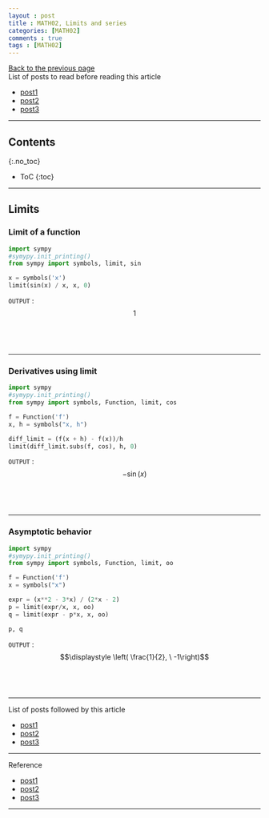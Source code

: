 ```yaml
---
layout : post
title : MATH02, Limits and series
categories: [MATH02]
comments : true
tags : [MATH02]
---
```

[Back to the previous page](https://userdyk-github.github.io/Study.html) <br>
List of posts to read before reading this article
- <a href='https://userdyk-github.github.io/'>post1</a>
- <a href='https://userdyk-github.github.io/'>post2</a>
- <a href='https://userdyk-github.github.io/'>post3</a>

---

## Contents
{:.no_toc}

* ToC
{:toc}

<hr class="division1">

## Limits

### Limit of a function

```python
import sympy
#symypy.init_printing()
from sympy import symbols, limit, sin

x = symbols('x')
limit(sin(x) / x, x, 0)
```

`OUTPUT` : <span class='jb-small'>$$1$$</span>
<br><br><br>

---

### Derivatives using limit

```python
import sympy
#symypy.init_printing()
from sympy import symbols, Function, limit, cos

f = Function('f')
x, h = symbols("x, h")

diff_limit = (f(x + h) - f(x))/h
limit(diff_limit.subs(f, cos), h, 0)
```

`OUTPUT` : <span class='jb-small'>$$- \sin{\left (x \right )}$$</span>
<br><br><br>

---

### Asymptotic behavior

```python
import sympy
#symypy.init_printing()
from sympy import symbols, Function, limit, oo

f = Function('f')
x = symbols("x")

expr = (x**2 - 3*x) / (2*x - 2)
p = limit(expr/x, x, oo)
q = limit(expr - p*x, x, oo)

p, q
```

`OUTPUT` : <span class='jb-small'>$$\displaystyle \left( \frac{1}{2}, \  -1\right)$$</span>
<br><br><br>

<hr class="division1">

List of posts followed by this article
- [post1](https://userdyk-github.github.io/)
- <a href='https://userdyk-github.github.io/'>post2</a>
- <a href='https://userdyk-github.github.io/'>post3</a>

---

Reference
- [post1](https://userdyk-github.github.io/)
- <a href='https://userdyk-github.github.io/'>post2</a>
- <a href='https://userdyk-github.github.io/'>post3</a>

---
